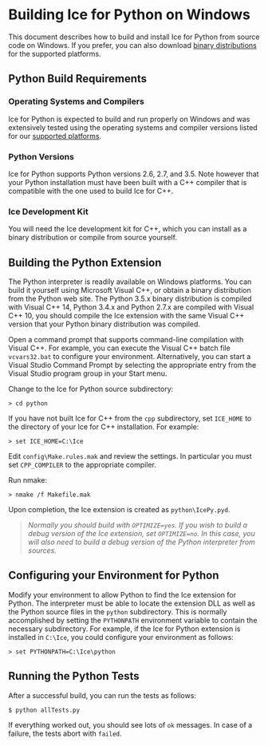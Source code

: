 # Building Ice for Python on Windows

This document describes how to build and install Ice for Python from source code
on Windows. If you prefer, you can also download [binary distributions][1] for
the supported platforms.

## Python Build Requirements

### Operating Systems and Compilers

Ice for Python is expected to build and run properly on Windows and was
extensively tested using the operating systems and compiler versions listed for
our [supported platforms][2].

### Python Versions

Ice for Python supports Python versions 2.6, 2.7, and 3.5. Note however that
your Python installation must have been built with a C++ compiler that is
compatible with the one used to build Ice for C++.

### Ice Development Kit

You will need the Ice development kit for C++, which you can install as a binary
distribution or compile from source yourself.

## Building the Python Extension

The Python interpreter is readily available on Windows platforms. You can build
it yourself using Microsoft Visual C++, or obtain a binary distribution from the
Python web site. The Python 3.5.x binary distribution is compiled with Visual
C++ 14, Python 3.4.x and Python 2.7.x are compiled with Visual C++ 10, you should
compile the Ice extension with the same Visual C++ version that your Python binary
distribution was compiled.

Open a command prompt that supports command-line compilation with Visual C++.
For example, you can execute the Visual C++ batch file `vcvars32.bat` to
configure your environment. Alternatively, you can start a Visual Studio Command
Prompt by selecting the appropriate entry from the Visual Studio program group
in your Start menu.

Change to the Ice for Python source subdirectory:

    > cd python

If you have not built Ice for C++ from the `cpp` subdirectory, set `ICE_HOME`
to the directory of your Ice for C++ installation. For example:

    > set ICE_HOME=C:\Ice

Edit `config\Make.rules.mak` and review the settings. In particular you must set
`CPP_COMPILER` to the appropriate compiler.

Run nmake:

    > nmake /f Makefile.mak

Upon completion, the Ice extension is created as `python\IcePy.pyd`.

> *Normally you should build with `OPTIMIZE=yes`. If you wish to build a debug
version of the Ice extension, set `OPTIMIZE=no`. In this case, you will also
need to build a debug version of the Python interpreter from sources.*

## Configuring your Environment for Python

Modify your environment to allow Python to find the Ice extension for Python.
The interpreter must be able to locate the extension DLL as well as the Python
source files in the `python` subdirectory. This is normally accomplished by
setting the `PYTHONPATH` environment variable to contain the necessary
subdirectory. For example, if the Ice for Python extension is installed in
`C:\Ice`, you could configure your environment as follows:

    > set PYTHONPATH=C:\Ice\python

## Running the Python Tests

After a successful build, you can run the tests as follows:

    $ python allTests.py

If everything worked out, you should see lots of `ok` messages. In case of a
failure, the tests abort with `failed`.

[1]: https://zeroc.com/downloads/ice
[2]: https://doc.zeroc.com/display/Ice36/Supported+Platforms+for+Ice+3.6.5
